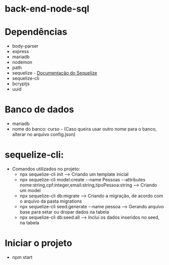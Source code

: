# back-end-node-sql

# Dependências

 - body-parser
 - express
 - mariadb
 - nodemon
 - path
 - sequelize - [Documentação do Sequelize](https://sequelize.org/docs/v6/other-topics/migrations/)
 - sequelize-cli
 - bcryptjs
 - uuid

# Banco de dados
 - mariadb 
 - nome do banco: curso - (Caso queira usar outro nome para o banco, alterar no arquivo config.json)

# sequelize-cli: 

 - Comandos utilizados no projeto: 
    - npx sequelize-cli init 
        --> Criando um template inicial
    - npx sequelize-cli model:create --name Pessoas --attributes nome:string,cpf:integer,email:string,tipoPessoa:string 
        --> Criando um model
    - npx sequelize-cli db:migrate 
        --> Criando a migração, de acordo com o arquivo da pasta migrations
    - npx sequelize-cli seed:generate --name pessoa 
        --> Gerando arquivo base para setar ou dropar dados na tabela 
    - npx sequelize-cli db:seed:all 
        --> Inclui os dados inseridos no seed, na tabela


# Iniciar o projeto

 - npm start